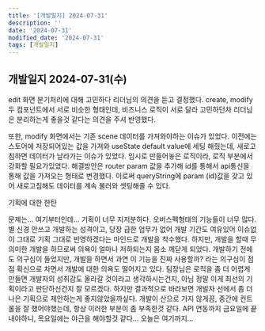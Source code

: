 ```yaml
---
title: '[개발일지] 2024-07-31'
description: ''
date: '2024-07-31'
modified_date: '2024-07-31'
tags: [개발일지]
---
```


## 개발일지 2024-07-31(수)

edit 화면 분기처리에 대해 고민하다 리더님의 의견을 듣고 결정했다. create, modify 두 컴포넌트에서 서로 비슷한 형태인데, 비즈니스 로직이 서로 달라 고민하던차 리더님은 분리하는게 좋을것 같다는 의견을 주셔 반영했다.

또한, modify 화면에서는 기존 scene 데이터를 가져와야하는 이슈가 있었다. 이전에는 스토어에 저장되어있는 값을 가져와 useState default value에 세팅 해줬는데, 새로고침하면 데이터가 날라가는 이슈가 있었다. 임시로 만들어놓은 로직이라, 로직 부분에서 강화할 필요가있었다. 해결방안은 router param 값을 추가해 id를 통해서 api통신을 통해 값을 가져오는 형태로 변경했다. 이로써 queryString에 param (id)값을 갖고 있어 새로고침해도 데이터를 계속 불러와 셋팅해줄 수 있다.

기획에 대한 한탄

문제는… 여기부터인데… 기획이 너무 지저분하다. 오버스펙형태의 기능들이 너무 많다. 별 신경 안쓰고 개발하는 성격이고, 당장 급한 업무가 없어 개발 기간도 여유있어 이슈없이 그대로 기획 그대로 반영하겠다는 마인드로 개발을 착수했다. 하지만, 개발을 할때 무의미한 개발을 하므로써 의욕이 얼마나 저하되는지 몸소 깨닫게 되었다. 개발하기 전에도 의구심이 들었지만, 개발을 하면서 과연 이 기능을 진짜 사용할까? 라는 의구심이 점점 확신으로 차면서 개발에 대한 의욕도 떨어지고 있다. 팀장님은 로직을 좀 더 어렵게 만들면 개발자의 성취감도 올라갈 것이라고 생각하시는건지, 아님 정말 이게 최선의 기획이라고 판단하신건지 잘 모르겠다. 하지만 결과적으로 바라보면 개발자 선에서 좀 더 나은 기획으로 제안하는게 좋지않았을까싶다. 개발이 산으로 가지 않게끔, 중간에 컨트롤을 잘 했어야했는데, 항상 이러한 부분이 좀 부족한것 같다. API 연동까지 금요일에 끝내야하니, 목요일에는 야근을 해야할것 같다... 오늘은 여기까지...